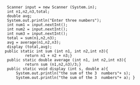 
     Scanner input = new Scanner (System.in);
     int n1,n2,n3,total;
     double avg;
     System.out.println("Enter three numbers");
     int num1 = input.nextInt();
     int num2 = input.nextInt();
     int num3 = input.nextInt();
     total = sum(n1,n2,n3);
     avg = average(n1,n2,n3);
     display (total,avg);
    public static int sum (int n1, int n2,int n3){ 
             return n1 + n2 + n3;}
     public static double average (int n1, int n2,int n3){
             return sum (n1,n2,n3)/3;}
     public static void display (int s, double a){
         System.out.println("the sum of the 3  numbers"+ s);
         System.out.println("the sum of the 3  numbers"+ a); }
    
